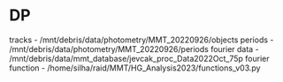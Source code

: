 # DP

tracks - /mnt/debris/data/photometry/MMT_20220926/objects
periods - /mnt/debris/data/photometry/MMT_20220926/periods
fourier data - /mnt/debris/data/mmt_database/jevcak_proc_Data2022Oct_75p
fourier function - /home/silha/raid/MMT/HG_Analysis2023/functions_v03.py
